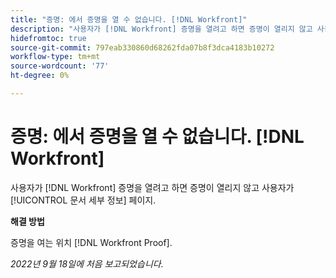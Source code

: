 ```yaml
---
title: "증명: 에서 증명을 열 수 없습니다. [!DNL Workfront]"
description: "사용자가 [!DNL Workfront] 증명을 열려고 하면 증명이 열리지 않고 사용자가 [!UICONTROL 문서 세부 정보] 페이지를 클릭합니다."
hidefromtoc: true
source-git-commit: 797eab330860d68262fda07b8f3dca4183b10272
workflow-type: tm+mt
source-wordcount: '77'
ht-degree: 0%

---
```



# 증명: 에서 증명을 열 수 없습니다. [!DNL Workfront]

<!--This article is linked from the WF TOC and the WFP TOC-->

사용자가 [!DNL Workfront] 증명을 열려고 하면 증명이 열리지 않고 사용자가 [!UICONTROL 문서 세부 정보] 페이지.

**해결 방법**

증명을 여는 위치 [!DNL Workfront Proof].

_2022년 9월 18일에 처음 보고되었습니다._

